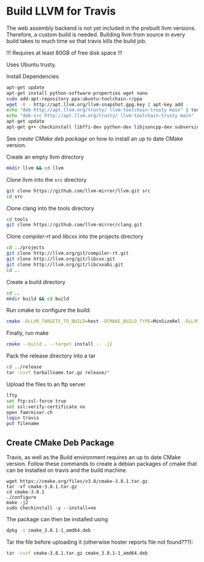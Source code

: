 # Build LLVM for Travis
The web assembly backend is not yet included in the prebuilt llvm versions. Therefore, a custom build is needed. Building llvm from source in every build takes to much time so that travis kills the build job.

!!! Requires at least 80GB of free disk space !!!

Uses Ubuntu trusty.
 
Install Dependencies

```sh
apt-get update
apt-get install python-software-properties wget nano
sudo add-apt-repository ppa:ubuntu-toolchain-r/ppa
wget -O - http://apt.llvm.org/llvm-snapshot.gpg.key | apt-key add -
echo "deb http://apt.llvm.org/trusty/ llvm-toolchain-trusty main" | tee -a /etc/apt/sources.list
echo "deb-src http://apt.llvm.org/trusty/ llvm-toolchain-trusty main" | tee -a /etc/apt/sources.list
apt-get update
apt-get g++ checkinstall libffi-dev python-dev libjsoncpp-dev subversion rsync quilt help2man lftp git ocaml -y
```

See *create CMake deb package* on how to install an up to date CMake version.

Create an empty llvm directory

```bash
mkdir llvm && cd llvm
```

Clone llvm into the `src` directory
 
```bash
git clone https://github.com/llvm-mirror/llvm.git src
cd src
```

Clone clang into the tools directory

```bash
cd tools
git clone https://github.com/llvm-mirror/clang.git
```

Clone *compiler-rt* and *libcxx* into the projects directory

```bash
cd ../projects
git clone http://llvm.org/git/compiler-rt.git
git clone http://llvm.org/git/libcxx.git
git clone http://llvm.org/git/libcxxabi.git
cd ..
```

Create a build directory

```bash
cd ..
mkdir build && cd build
```

Run cmake to configure the build:

```bash
cmake -DLLVM_TARGETS_TO_BUILD=host -DCMAKE_BUILD_TYPE=MinSizeRel -DLLVM_EXPERIMENTAL_TARGETS_TO_BUILD=WebAssembly -DLLVM_INCLUDE_EXAMPLES=OFF -DLLVM_INCLUDE_TESTS=OFF -DCLANG_INCLUDE_TESTS=OFF -DCMAKE_INSTALL_PREFIX=$(pwd)/../release  ../src
```

Finally, run make

```bash
cmake --build . --target install -- -j2
```


Pack the release directory into a tar

```sh
cd ../release
tar -cvzf tarballname.tar.gz release/*
```

Upload the files to an ftp server

```bash
lftp 
set ftp:ssl-force true
set ssl:verify-certificate no
open famreiser.ch
login travis 
put filename
```


## Create CMake Deb Package

Travis, as well as the Build environment requires an up to date CMake version. Follow these commands to create a debian packages of cmake that can be installed on travis and the build machine.

```
wget https://cmake.org/files/v3.8/cmake-3.8.1.tar.gz
tar -xf cmake-3.8.1.tar.gz
cd cmake-3.8.1
./configure
make -j2
sudo checkinstall -y --install=no
```

The package can then be installed using

```bash
dpkg -i cmake_3.8.1-1_amd64.deb
```

Tar the file before uploading it (otherwise hoster reports file not found???):

```bash
tar -cvzf cmake-3.8.1.tar.gz cmake_3.8.1-1_amd64.deb
```

